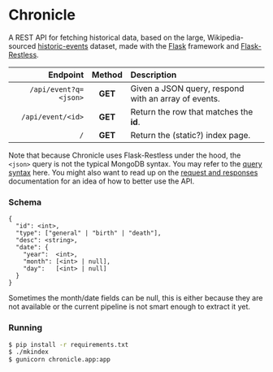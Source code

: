 # Chronicle

A REST API for fetching historical data, based on the
large, Wikipedia-sourced [historic-events] dataset,
made with the [Flask] framework and [Flask-Restless].

| Endpoint               | Method | Description |
|-----------------------:|:------:|:------------|
| `/api/event?q=<json>`  |**GET** | Given a JSON query, respond with an array of events. |
| `/api/event/<id>`      |**GET** | Return the row that matches the **id**. |
| `/`                    |**GET** | Return the (static?) index page. |

Note that because Chronicle uses Flask-Restless under the
hood, the `<json>` query is not the typical MongoDB syntax.
You may refer to the [query syntax] here. You might also
want to read up on the [request and responses] documentation
for an idea of how to better use the API.

### Schema

    {
      "id": <int>,
      "type": ["general" | "birth" | "death"],
      "desc": <string>,
      "date": {
        "year":  <int>,
        "month": [<int> | null],
        "day":   [<int> | null]
      }
    }

Sometimes the month/date fields can be null, this is
either because they are not available or the current
pipeline is not smart enough to extract it yet.

### Running

```sh
$ pip install -r requirements.txt
$ ./mkindex
$ gunicorn chronicle.app:app
```

[historic-events]: https://github.com/tuvalie/historic_events
[Flask]: https://flask.pocoo.org
[Flask-Restless]: flask-restless.readthedocs.org/en/latest/
[query syntax]: http://flask-restless.readthedocs.org/en/latest/searchformat.html
[request and responses]: http://flask-restless.readthedocs.org/en/latest/requestformat.html
